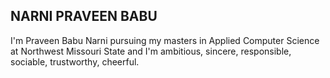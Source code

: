 ## NARNI PRAVEEN BABU

I'm Praveen Babu Narni pursuing my masters in Applied Computer Science at Northwest Missouri State and I'm ambitious, sincere, responsible, sociable, trustworthy, cheerful.
